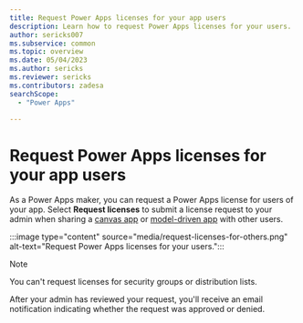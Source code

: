 ```yaml
---
title: Request Power Apps licenses for your app users
description: Learn how to request Power Apps licenses for your users.
author: sericks007
ms.subservice: common
ms.topic: overview
ms.date: 05/04/2023
ms.author: sericks
ms.reviewer: sericks
ms.contributors: zadesa
searchScope:
  - "Power Apps"

---
```

# Request Power Apps licenses for your app users

As a Power Apps maker, you can request a Power Apps license for users of your app. Select **Request licenses** to submit a license request to your admin when sharing a [canvas app](../canvas-apps/share-app.md) or [model-driven app](../model-driven-apps/share-model-driven-app.md) with other users.

:::image type="content" source="media/request-licenses-for-others.png" alt-text="Request Power Apps licenses for your users.":::

> [!Note]
> You can't request licenses for security groups or distribution lists.

After your admin has reviewed your request, you'll receive an email notification indicating whether the request was approved or denied.
